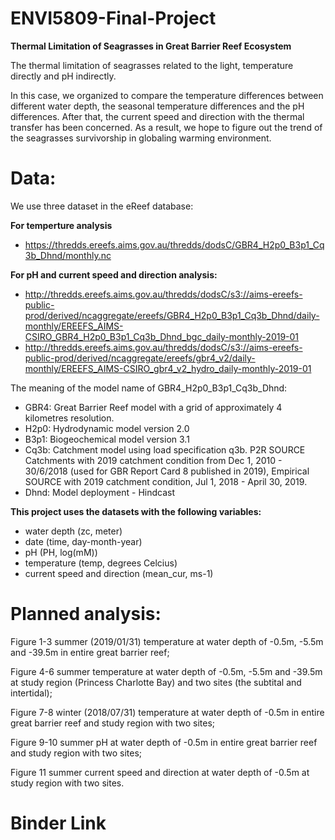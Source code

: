 # **ENVI5809-Final-Project**
**Thermal Limitation of Seagrasses in Great Barrier Reef Ecosystem**

The thermal limitation of seagrasses related to the light, temperature directly and pH indirectly.

In this case, we organized to compare the temperature differences between different water depth, the seasonal temperature differences and the pH differences. After that, the current speed and direction with the thermal transfer has been concerned. As a result, we hope to figure out the trend of the seagrasses survivorship in globaling warming environment. 

# **Data:** 
We use three dataset in the eReef database:

**For temperture analysis** 
- https://thredds.ereefs.aims.gov.au/thredds/dodsC/GBR4_H2p0_B3p1_Cq3b_Dhnd/monthly.nc

**For pH and current speed and direction analysis:**
- http://thredds.ereefs.aims.gov.au/thredds/dodsC/s3://aims-ereefs-public-prod/derived/ncaggregate/ereefs/GBR4_H2p0_B3p1_Cq3b_Dhnd/daily-monthly/EREEFS_AIMS-CSIRO_GBR4_H2p0_B3p1_Cq3b_Dhnd_bgc_daily-monthly-2019-01
- http://thredds.ereefs.aims.gov.au/thredds/dodsC/s3://aims-ereefs-public-prod/derived/ncaggregate/ereefs/gbr4_v2/daily-monthly/EREEFS_AIMS-CSIRO_gbr4_v2_hydro_daily-monthly-2019-01

The meaning of the model name of GBR4_H2p0_B3p1_Cq3b_Dhnd: 
- GBR4: Great Barrier Reef model with a grid of approximately 4 kilometres resolution.
- H2p0: Hydrodynamic model version 2.0
- B3p1: Biogeochemical model version 3.1
- Cq3b: Catchment model using load specification q3b. P2R SOURCE Catchments with 2019 catchment condition from Dec 1, 2010 - 30/6/2018 (used for GBR Report Card 8 published in 2019), Empirical SOURCE with 2019 catchment  condition, Jul 1, 2018 - April 30, 2019.
- Dhnd: Model deployment - Hindcast

**This project uses the datasets with the following variables:**
- water depth (zc, meter)
- date (time, day-month-year)
- pH (PH, log(mM))
- temperature (temp, degrees Celcius)
- current speed and direction (mean_cur, ms-1)

# **Planned analysis:** 

Figure 1-3 summer (2019/01/31) temperature  at water depth of -0.5m, -5.5m and -39.5m in entire great barrier reef;

Figure 4-6 summer temperature at water depth of -0.5m, -5.5m and -39.5m at study region (Princess Charlotte Bay) and two sites (the subtital and intertidal);

Figure 7-8 winter (2018/07/31) temperature at water depth of -0.5m in entire great barrier reef and study region with two sites;

Figure 9-10 summer pH at water depth of -0.5m in entire great barrier reef and study region with two sites;

Figure 11 summer current speed and direction at water depth of -0.5m at study region with two sites. 

# **Binder Link**

